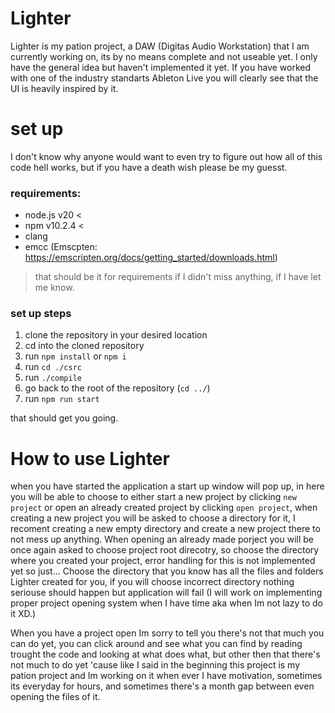 # Lighter

Lighter is my pation project, a DAW (Digitas Audio Workstation) that I am currently working on, its by no means complete and not useable yet. I only have the general idea but haven't implemented it yet. If you have worked with one of the industry standarts Ableton Live you will clearly see that the UI is heavily inspired by it.

# set up

I don't know why anyone would want to even try to figure out how all of this code hell works, but if you have a death wish please be my guesst. 

### requirements: 
- node.js v20 <
- npm v10.2.4 <
- clang 
- emcc (Emscpten: https://emscripten.org/docs/getting_started/downloads.html)

>that should be it for requirements if I didn't miss anything, if I have let me know.

### set up steps

1. clone the repository in your desired location
2. cd into the cloned repository
3. run `npm install` or `npm i`
4. run `cd ./csrc`
5. run `./compile`
6. go back to the root of the repository (`cd ../`)
7. run `npm run start`

that should get you going.

# How to use Lighter

when you have started the application a start up window will pop up, in here you will be able to choose to either start a new project by clicking `new project` or open an already created project by clicking `open project`, when creating a new project you will be asked to choose a directory for it, I recoment creating a new empty directory and create a new project there to not mess up anything. When opening an already made porject you will be once again asked to choose project root direcotry, so choose the directory where you created your project, error handling for this is not implemented yet so just... Choose the directory that you know has all the files and folders Lighter created for you, if you will choose incorrect directory nothing seriouse should happen but application will fail (I will work on implementing proper project opening system when I have time aka when Im not lazy to do it XD.)

When you have a project open Im sorry to tell you there's not that much you can do yet, you can click around and see what you can find by reading trought the code and looking at what does what, but other then that there's not much to do yet 'cause like I said in the beginning this project is my pation project and Im working on it when ever I have motivation, sometimes its everyday for hours, and sometimes there's a month gap between even opening the files of it.